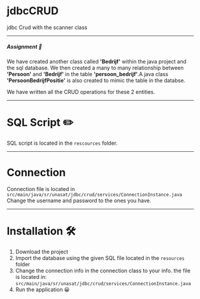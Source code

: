 # jdbcCRUD
jdbc Crud with the scanner class

---
##### Assignment 📝
We have created another class called **'Bedrijf'** within the java project and the sql database.
We then created a many to many relationship between **'Persoon'** and **'Bedrijf'** in the table 
**'persoon_bedrijf'**.A java class **'PersoonBedrijfPositie'** is also created to mimic the table in the databse.

We have written all the CRUD operations for these 2 entities.

---

# SQL Script ✏️
SQL script is located in the `rescources` folder.

---

# Connection 
Connection file is located in `src/main/java/sr/unasat/jdbc/crud/services/ConnectionInstance.java`
Change the username and password to the ones you have.

---

# Installation 🛠️

1. Download the project
2. Import the database using the given SQL file located in the `resources` folder
3. Change the connection info in the connection class to your info. the file is located in:
   `src/main/java/sr/unasat/jdbc/crud/services/ConnectionInstance.java`
4. Run the application 😀



    
